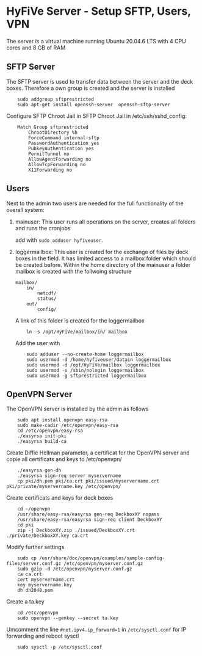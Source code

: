 # HyFiVe Server - Setup SFTP, Users, VPN

The server is a virtual machine running Ubuntu 20.04.6 LTS with 4 CPU cores and 8 GB of RAM

## SFTP Server
The SFTP server is used to transfer data between the server and the deck boxes. Therefore a own group is created and the server is installed

```
	sudo addgroup sftprestricted
	sudo apt-get install openssh-server  openssh-sftp-server
```

Configure SFTP Chroot Jail in SFTP Chroot Jail in /etc/ssh/sshd_config:
```
	Match Group sftprestricted
		ChrootDirectory %h
		ForceCommand internal-sftp
		PasswordAuthentication yes
		PubkeyAuthentication yes
		PermitTunnel no
		AllowAgentForwarding no
		AllowTcpForwarding no
		X11Forwarding no
```

## Users

Next to the admin two users are needed for the full functionality of the overall system:

1. mainuser: This user runs all operations on the server, creates all folders and runs the cronjobs
	
	add with ```sudo adduser hyfiveuser```.
	
2. loggermailbox: This user is created for the exchange of files by deck boxes in the field. It has limited access to a mailbox folder which should be created before.
	Within the home directory of the mainuser a folder mailbox is created with the follwoing structure
	```
	mailbox/
		in/
			netcdf/
			status/
		out/
			config/
	```

	A link of this folder is created for the loggermailbox
	```
		ln -s /opt/HyFiVe/mailbox/in/ mailbox
	```
	
	Add the user with
	```
		sudo adduser --no-create-home loggermailbox
		sudo usermod -d /home/hyfiveuser/datain loggermailbox
		sudo usermod -d /opt/HyFiVe/mailbox loggermailbox
		sudo usermod -s /sbin/nologin loggermailbox
		sudo usermod -g sftprestricted loggermailbox
	```

## OpenVPN Server
The OpenVPN server is installed by the admin as follows
```
	sudo apt install openvpn easy-rsa
	sudo make-cadir /etc/openvpn/easy-rsa
	cd /etc/openvpn/easy-rsa 
	./easyrsa init-pki
	./easyrsa build-ca
```
Create Diffie Hellman parameter, a certificat for the OpenVPN server and copie all certificats and keys to /etc/openvpn/
```
	./easyrsa gen-dh
	./easyrsa sign-req server myservername
	cp pki/dh.pem pki/ca.crt pki/issued/myservername.crt pki/private/myservername.key /etc/openvpn/
```
Create certificats and keys for deck boxes
```
	cd ~/openvpn
	/usr/share/easy-rsa/easyrsa gen-req DeckboxXY nopass
	/usr/share/easy-rsa/easyrsa sign-req client DeckboxXY
	cd pki
	zip -j DeckboxXY.zip ./issued/DeckboxXY.crt ./private/DeckboxXY.key ca.crt
```
Modify further settings
```
	sudo cp /usr/share/doc/openvpn/examples/sample-config-files/server.conf.gz /etc/openvpn/myserver.conf.gz
	sudo gzip -d /etc/openvpn/myserver.conf.gz
	ca ca.crt
	cert myservername.crt
	key myservername.key
	dh dh2048.pem
```
Create a ta.key
```
	cd /etc/openvpn
	sudo openvpn --genkey --secret ta.key
```
Umcomment the line ```#net.ipv4.ip_forward=1``` in ```/etc/sysctl.conf``` for IP forwarding and reboot sysctl
```
	sudo sysctl -p /etc/sysctl.conf
```